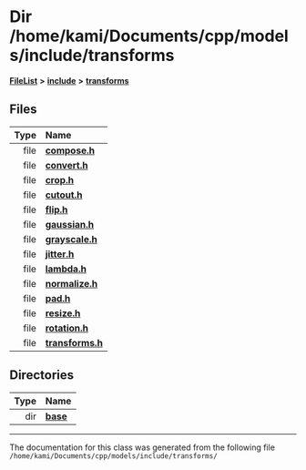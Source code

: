 

# Dir /home/kami/Documents/cpp/models/include/transforms



[**FileList**](files.md) **>** [**include**](dir_d44c64559bbebec7f509842c48db8b23.md) **>** [**transforms**](dir_de1d6215dd8b8d2c901daadc91a23b6e.md)












## Files

| Type | Name |
| ---: | :--- |
| file | [**compose.h**](compose_8h.md) <br> |
| file | [**convert.h**](convert_8h.md) <br> |
| file | [**crop.h**](crop_8h.md) <br> |
| file | [**cutout.h**](cutout_8h.md) <br> |
| file | [**flip.h**](flip_8h.md) <br> |
| file | [**gaussian.h**](gaussian_8h.md) <br> |
| file | [**grayscale.h**](grayscale_8h.md) <br> |
| file | [**jitter.h**](jitter_8h.md) <br> |
| file | [**lambda.h**](lambda_8h.md) <br> |
| file | [**normalize.h**](normalize_8h.md) <br> |
| file | [**pad.h**](pad_8h.md) <br> |
| file | [**resize.h**](resize_8h.md) <br> |
| file | [**rotation.h**](rotation_8h.md) <br> |
| file | [**transforms.h**](transforms_2transforms_8h.md) <br> |


## Directories

| Type | Name |
| ---: | :--- |
| dir | [**base**](dir_20071092909b95390d4afb4a22f58717.md) <br> |

























































------------------------------
The documentation for this class was generated from the following file `/home/kami/Documents/cpp/models/include/transforms/`

